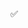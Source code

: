 <!-- comment --> ✅
<!-- like -->
<!-- Reccomendation -->
<!-- for you page -->
<!-- Trending -->
<!-- suggestion page -->
<!-- social handle -->
<!-- google login -->
<!-- admin system -->